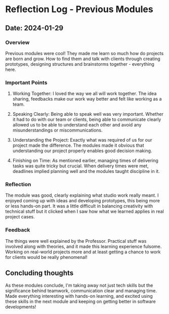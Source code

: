 # Reflection Log - Previous Modules

## Date: 2024-01-29

### Overview

Previous modules were cool! They made me learn so much how do projects are born and grow. How to find them and talk with clients through creating prototypes, designing structures and brainstorms together - everything here.

### Important Points

1. Working Together: I loved the way we all will work together. The idea sharing, feedbacks make our work way better and felt like working as a team.

2. Speaking Clearly: Being able to speak well was very important. Whether it had to do with our team or clients, being able to communicate clearly allowed us to be able to understand each other and avoid any misunderstandings or miscommunications.

3. Understanding the Project: Exactly what was required of us for our project made the difference. The modules made it obvious that understanding our project properly enables good decision making.

4. Finishing on Time: As mentioned earlier, managing times of delivering tasks was quite tricky but crucial. When delivery times were met, deadlines implied planning well and the modules taught discipline in it.

### Reflection

The module was good, clearly explaining what studio work really meant. I enjoyed coming up with ideas and developing prototypes, this being more or less hands-on part. It was a little difficult in balancing creativity with technical stuff but it clicked when I saw how what we learned applies in real project cases.

### Feedback

The things were well explained by the Professor. Practical stuff was involved along with theories, and it made this learning experience fulsome. Working on real-world projects more and at least getting a chance to work for clients would be really phenomenal!

## Concluding thoughts

As these modules conclude, I'm taking away not just tech skills but the significance behind teamwork, communication clear and managing time. Made everything interesting with hands-on learning, and excited using these skills in the next module and keeping on getting better in software developments!
